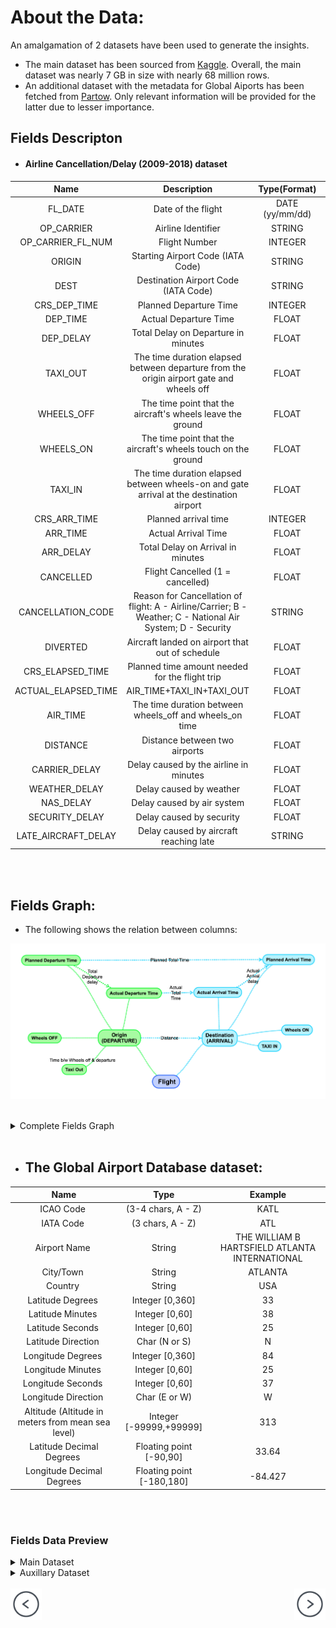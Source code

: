 # About the Data:

An amalgamation of 2 datasets have been used to generate the insights.

- The main dataset has been sourced from <a target="_blank" href="https://www.kaggle.com">Kaggle</a>. Overall, the main dataset was nearly 7 GB in size with nearly 68 million rows.
- An additional dataset with the metadata for Global Aiports has been fetched from <a target="_blank" href="https://www.partow.net">Partow</a>. Only relevant information will be provided for the latter due to lesser importance.

## Fields Descripton    

- #### Airline Cancellation/Delay (2009-2018) dataset

**Name**|**Description**|**Type(Format)**|**Example**
:-----:|:-----:|:-----:|:-----:
FL\_DATE|Date of the flight|DATE (yy/mm/dd)|2009-05-02
OP\_CARRIER|Airline Identifier|STRING|9E
OP\_CARRIER\_FL\_NUM|Flight Number|INTEGER|2216
ORIGIN|Starting Airport Code (IATA Code)|STRING|MLI
DEST|Destination Airport Code (IATA Code)|STRING|MEM
CRS\_DEP\_TIME|Planned Departure Time|INTEGER|600
DEP\_TIME|Actual Departure Time|FLOAT|603.0
DEP\_DELAY|Total Delay on Departure in minutes|FLOAT|3.0 
TAXI\_OUT|The time duration elapsed between departure from the origin airport gate and wheels off|FLOAT|14.0 
WHEELS\_OFF|The time point that the aircraft's wheels leave the ground|FLOAT|617.0
WHEELS\_ON|The time point that the aircraft's wheels touch on the ground|FLOAT|757.0
TAXI\_IN|The time duration elapsed between wheels-on and gate arrival at the destination airport|FLOAT|8.0 
CRS\_ARR\_TIME|Planned arrival time|INTEGER|732
ARR\_TIME|Actual Arrival Time|FLOAT|805.0
ARR\_DELAY|Total Delay on Arrival in minutes|FLOAT|33.0 
CANCELLED|Flight Cancelled (1 = cancelled)|FLOAT|0.0
CANCELLATION\_CODE|Reason for Cancellation of flight: A - Airline/Carrier; B - Weather; C - National Air System; D - Security|STRING|D 
DIVERTED|Aircraft landed on airport that out of schedule|FLOAT|0.0
CRS\_ELAPSED\_TIME|Planned time amount needed for the flight trip|FLOAT|92.0 
ACTUAL\_ELAPSED\_TIME|AIR\_TIME+TAXI\_IN+TAXI\_OUT|FLOAT|122.0
AIR\_TIME|The time duration between wheels\_off and wheels\_on time|FLOAT|100.0 
DISTANCE|Distance between two airports|FLOAT|442.0
CARRIER\_DELAY|Delay caused by the airline in minutes|FLOAT|0.0 
WEATHER\_DELAY|Delay caused by weather|FLOAT|0.0
NAS\_DELAY|Delay caused by air system|FLOAT|33.0
SECURITY\_DELAY|Delay caused by security|FLOAT|0.0
LATE\_AIRCRAFT\_DELAY|Delay caused by aircraft reaching late|STRING|0.0

<br>
<br>

## Fields Graph:
- The following shows the relation between columns:

<a href="images/kaggle-airline-data_origin_destination_colored.png" target="_blank"><img src="images/kaggle-airline-data_origin_destination_colored.png" style="min-width: 100px;"></a>


<br>
<details>
    <summary>Complete Fields Graph</summary>
        <a href="images/kaggle-airline-data.png" target="_blank"><img src="images/kaggle-airline-data.png" style="min-width: 1200px;"></a>
</details>
<br>

-   ## The Global Airport Database dataset:

**Name**|**Type**|**Example**
:-----:|:-----:|:-----:
ICAO Code |(3-4 chars, A - Z)|KATL
IATA Code |(3 chars, A - Z)|ATL
Airport Name |String|THE WILLIAM B HARTSFIELD ATLANTA INTERNATIONAL
City/Town |String|ATLANTA
Country |String|USA
Latitude Degrees |Integer [0,360]|33
Latitude Minutes |Integer [0,60]|38
Latitude Seconds |Integer [0,60]|25
Latitude Direction |Char (N or S)|N
Longitude Degrees |Integer [0,360]|84
Longitude Minutes |Integer [0,60]|25
Longitude Seconds |Integer [0,60]|37
Longitude Direction |Char (E or W)|W
Altitude (Altitude in meters from mean sea level)|Integer [-99999,+99999]|313
Latitude Decimal Degrees |Floating point [-90,90]|33.64
Longitude Decimal Degrees|Floating point [-180,180]|-84.427

<br>
<br>

### Fields Data Preview

<details>
    <summary>Main Dataset</summary>
    Set 1: 15/27 columns
    <a href="images/main_dataset_1.png" target="_blank"><img src="images/main_dataset_1.png" style="min-width: 1200px;"></a>
    Set 2: Remaining 12/27 columns
    <a href="images/main_dataset_2.png" target="_blank"><img src="images/main_dataset_2.png" style="min-width: 1200px;"></a>

</details>

<details>
    <summary>Auxillary Dataset</summary>
        <a href="images/aux_dataset_1.png" target="_blank"><img src="images/aux_dataset_1.png" style="min-width: 1200px;"></a>
</details>

<br>



<div class="parent" style="display: inline-block;width: 100%;">
    <div class="header3" style="display: inline;float: left;width: 50%;">
        <a href="motivation"><img src="images/prev-page.png" style="max-width: 50px"></a>
    </div>
    <div style="text-align: right;display: inline;cursor:pointer;float: right;right: -6px;" align="right"> 
        <a href="obtaining"><img src="images/next-page.png" style="max-width: 50px"></a>
    </div>
</div>
